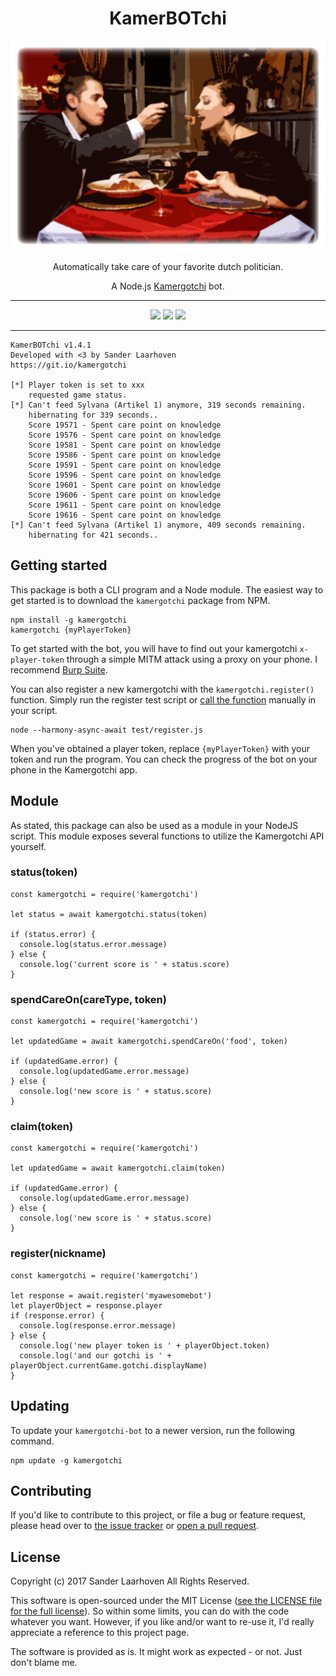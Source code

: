 <h1 align="center">KamerBOTchi</h1>

<p align="center">
  <img src="bin/kamerbotchi.png">
</p>

<p align="center">
  Automatically take care of your favorite dutch politician.
</p>

<p align="center">
  A Node.js <a href="https://kamergotchi.nl">Kamergotchi</a> bot.
</p>

<hr>
<p align="center">
<img src="https://img.shields.io/npm/v/kamergotchi.svg?mmaxAge=-1">
<img src="https://img.shields.io/npm/dt/kamergotchi.svg?maxAge=-1">
<img src="https://travis-ci.org/lesander/kamergotchi-bot.svg?branch=master">
</p>
<hr>

```
KamerBOTchi v1.4.1
Developed with <3 by Sander Laarhoven
https://git.io/kamergotchi

[*] Player token is set to xxx
    requested game status.
[*] Can't feed Sylvana (Artikel 1) anymore, 319 seconds remaining.
    hibernating for 339 seconds..
    Score 19571 - Spent care point on knowledge
    Score 19576 - Spent care point on knowledge
    Score 19581 - Spent care point on knowledge
    Score 19586 - Spent care point on knowledge
    Score 19591 - Spent care point on knowledge
    Score 19596 - Spent care point on knowledge
    Score 19601 - Spent care point on knowledge
    Score 19606 - Spent care point on knowledge
    Score 19611 - Spent care point on knowledge
    Score 19616 - Spent care point on knowledge
[*] Can't feed Sylvana (Artikel 1) anymore, 409 seconds remaining.
    hibernating for 421 seconds..
```

## Getting started

This package is both a CLI program and a Node module.
The easiest way to get started is to download the `kamergotchi` package from NPM.

```shell
npm install -g kamergotchi
kamergotchi {myPlayerToken}
```

To get started with the bot, you will have to find out your kamergotchi `x-player-token` through a simple MITM attack using a proxy on your phone. I recommend [Burp Suite](https://support.portswigger.net/customer/portal/articles/1841108-configuring-an-ios-device-to-work-with-burp).

You can also register a new kamergotchi with the `kamergotchi.register()` function. Simply run the register test script or [call the function](#registernickname) manually in your script.
```shell
node --harmony-async-await test/register.js
```
When you've obtained a player token, replace `{myPlayerToken}` with your token and run the program. You can check the progress of the bot on your phone in the Kamergotchi app.

## Module
As stated, this package can also be used as a module in your NodeJS script. This module exposes several functions to utilize the Kamergotchi API yourself.

### status(token)
```node
const kamergotchi = require('kamergotchi')

let status = await kamergotchi.status(token)

if (status.error) {
  console.log(status.error.message)
} else {
  console.log('current score is ' + status.score)
}
```

### spendCareOn(careType, token)
```node
const kamergotchi = require('kamergotchi')

let updatedGame = await kamergotchi.spendCareOn('food', token)

if (updatedGame.error) {
  console.log(updatedGame.error.message)
} else {
  console.log('new score is ' + status.score)
}
```

### claim(token)
```node
const kamergotchi = require('kamergotchi')

let updatedGame = await kamergotchi.claim(token)

if (updatedGame.error) {
  console.log(updatedGame.error.message)
} else {
  console.log('new score is ' + status.score)
}
```

### register(nickname)
```node
const kamergotchi = require('kamergotchi')

let response = await.register('myawesomebot')
let playerObject = response.player
if (response.error) {
  console.log(response.error.message)
} else {
  console.log('new player token is ' + playerObject.token)
  console.log('and our gotchi is ' + playerObject.currentGame.gotchi.displayName)
}
```

## Updating
To update your `kamergotchi-bot` to a newer version, run the following command.
```shell
npm update -g kamergotchi
```

## Contributing
If you'd like to contribute to this project, or file a bug or feature request, please head over to [the issue tracker](https://github.com/lesander/kamergotchi-bot/issues) or [open a pull request](https://github.com/lesander/kamergotchi-bot/pulls).

## License
Copyright (c) 2017 Sander Laarhoven All Rights Reserved.

This software is open-sourced under the MIT License ([see the LICENSE file for the full license](https://github.com/lesander/kamergotchi-bot/blob/master/LICENSE)). So within some limits, you can do with the code whatever you want. However, if you like and/or want to re-use it, I'd really appreciate a reference to this project page.

The software is provided as is. It might work as expected - or not. Just don't blame me.
